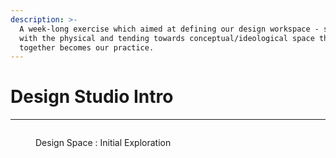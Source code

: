 ```yaml
---
description: >-
  A week-long exercise which aimed at defining our design workspace - starting
  with the physical and tending towards conceptual/ideological space that
  together becomes our practice.
---
```


# Design Studio Intro



***



<figure><img src="../../.gitbook/assets/Mind map.jpg" alt=""><figcaption><p>Design Space : Initial Exploration</p></figcaption></figure>





